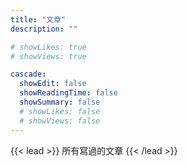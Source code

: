 ```yaml
---
title: "文章"
description: ""

# showLikes: true
# showViews: true

cascade:
  showEdit: false
  showReadingTime: false
  showSummary: false
  # showLikes: false
  # showViews: false
---
```


{{< lead >}}
所有寫過的文章
{{< /lead >}}
